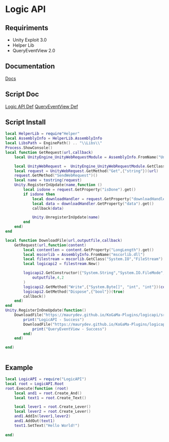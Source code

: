 # Logic API


## Requiriments
- Unity Exploit 3.0
- Helper Lib
- QueryEventView 2.0

## Documentation
[Docs](https://maurydev.github.io/KoGaMa-Plugins/logicapi/docs)

## Script Doc

[Logic API Def](https://maurydev.github.io/KoGaMa-Plugins/logicapi/src/LogicAPI.def.lua)
[QueryEventView Def](https://maurydev.github.io/KoGaMa-Plugins/logicapi/src/QueryEventView.def.lua)

## Script Install 

```lua
local HelperLib = require"Helper"
local AssemblyInfo = HelperLib.AssemblyInfo
local LibsPath = EnginePath() .. "\\Libs\\"
Process.ShowConsole()
local function GetRequest(url,callback)
    local UnityEngine_UnityWebRequestModule = AssemblyInfo.FromName("UnityEngine.UnityWebRequestModule.dll")

    local UnityWebRequest =  UnityEngine_UnityWebRequestModule.GetClass("UnityEngine.Networking", "UnityWebRequest")
    local request = UnityWebRequest.GetMethod("Get",{"string"})(url)
    request.GetMethod("SendWebRequest")()
    local name = tostring(request)
    Unity.RegisterInUpdate(name,function ()
        local isdone = request.GetProperty("isDone").get()
        if isdone then
            local downloadHandler = request.GetProperty("downloadHandler").get()
            local data = downloadHandler.GetProperty("data").get()
            callback(data)

            Unity.UnregisterInUpdate(name)
        end
    end)
end

local function DownloadFile(url,outputfile,callback)
    GetRequest(url,function(content)
        local contentlen = content.GetProperty("LongLength").get()
        local mscorlib = AssemblyInfo.FromName("mscorlib.dll")
        local filestream = mscorlib.GetClass("System.IO","FileStream")
        local logicapi2 = filestream.New()

        logicapi2.GetConstructor({"System.String","System.IO.FileMode","System.IO.FileAccess"})(
            outputfile,4,2
        )
        logicapi2.GetMethod("Write",{"System.Byte[]", "int", "int"})(content,0,contentlen)
        logicapi2.GetMethod("Dispose",{"bool"})(true)
        callback()
    end)
end
Unity.RegisterInOneUpdate(function()
    DownloadFile("https://maurydev.github.io/KoGaMa-Plugins/logicapi/src/LogicAPI.bin",LibsPath .. "LogicAPI.bin",function ()
        print("LogicAPI - Success")
        DownloadFile("https://maurydev.github.io/KoGaMa-Plugins/logicapi/src/QueryEventView.dll",LibsPath .. "QueryEventView.dll",function ()
            print("QueryEventView - Success")
        end)
    end)

end)



```

## Example

```lua
local LogicAPI = require("LogicAPI")
local root = LogicAPI.Root
root.Execute(function (root)
    local and1 = root.Create_And()
    local text1 = root.Create_Text()

    local lever1 = root.Create_Lever()
    local lever2 = root.Create_Lever()
    and1.AddIn(lever1,lever2)
    and1.AddOut(text1)
    text1.SetText("Hello World!")
    
end)

```
